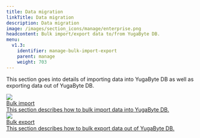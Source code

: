 ```yaml
---
title: Data migration
linkTitle: Data migration
description: Data migration
image: /images/section_icons/manage/enterprise.png
headcontent: Bulk import/export data to/from YugaByte DB.
menu:
  v1.3:
    identifier: manage-bulk-import-export
    parent: manage
    weight: 703
---
```


This section goes into details of importing data into YugaByte DB as well as exporting data out of YugaByte DB.

<div class="row">
  <div class="col-12 col-md-6 col-lg-12 col-xl-6">
    <a class="section-link icon-offset" href="bulk-import/">
      <div class="head">
        <img class="icon" src="/images/section_icons/index/deploy.png" aria-hidden="true" />
        <div class="title">Bulk import</div>
      </div>
      <div class="body">
        This section describes how to bulk import data into YugaByte DB.
      </div>
    </a>
  </div>
  <div class="col-12 col-md-6 col-lg-12 col-xl-6">
    <a class="section-link icon-offset" href="bulk-export/">
      <div class="head">
        <img class="icon" src="/images/section_icons/index/deploy.png" aria-hidden="true" />
        <div class="title">Bulk export</div>
      </div>
      <div class="body">
        This section describes how to bulk export data out of YugaByte DB.
      </div>
    </a>
  </div>
</div>
